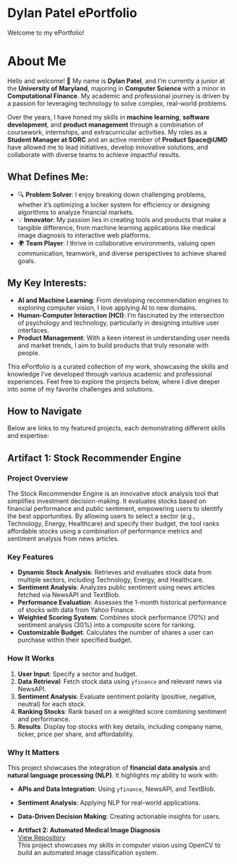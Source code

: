# Dylan Patel ePortfolio

Welcome to my ePortfolio!

# About Me

Hello and welcome! 👋 My name is **Dylan Patel**, and I’m currently a junior at the **University of Maryland**, majoring in **Computer Science** with a minor in **Computational Finance**. My academic and professional journey is driven by a passion for leveraging technology to solve complex, real-world problems.

Over the years, I have honed my skills in **machine learning**, **software development**, and **product management** through a combination of coursework, internships, and extracurricular activities. My roles as a **Student Manager at SORC** and an active member of **Product Space@UMD** have allowed me to lead initiatives, develop innovative solutions, and collaborate with diverse teams to achieve impactful results.

## What Defines Me:
- 🔍 **Problem Solver**: I enjoy breaking down challenging problems, whether it’s optimizing a locker system for efficiency or designing algorithms to analyze financial markets.
- 💡 **Innovator**: My passion lies in creating tools and products that make a tangible difference, from machine learning applications like medical image diagnosis to interactive web platforms.
- 🌍 **Team Player**: I thrive in collaborative environments, valuing open communication, teamwork, and diverse perspectives to achieve shared goals.

## My Key Interests:
- **AI and Machine Learning**: From developing recommendation engines to exploring computer vision, I love applying AI to new domains.  
- **Human-Computer Interaction (HCI)**: I’m fascinated by the intersection of psychology and technology, particularly in designing intuitive user interfaces.  
- **Product Management**: With a keen interest in understanding user needs and market trends, I aim to build products that truly resonate with people.

This ePortfolio is a curated collection of my work, showcasing the skills and knowledge I’ve developed through various academic and professional experiences. Feel free to explore the projects below, where I dive deeper into some of my favorite challenges and solutions.

## How to Navigate
Below are links to my featured projects, each demonstrating different skills and expertise:

## Artifact 1: Stock Recommender Engine

### Project Overview
The Stock Recommender Engine is an innovative stock analysis tool that simplifies investment decision-making. It evaluates stocks based on financial performance and public sentiment, empowering users to identify the best opportunities. By allowing users to select a sector (e.g., Technology, Energy, Healthcare) and specify their budget, the tool ranks affordable stocks using a combination of performance metrics and sentiment analysis from news articles.

### Key Features
- **Dynamic Stock Analysis**: Retrieves and evaluates stock data from multiple sectors, including Technology, Energy, and Healthcare.  
- **Sentiment Analysis**: Analyzes public sentiment using news articles fetched via NewsAPI and TextBlob.  
- **Performance Evaluation**: Assesses the 1-month historical performance of stocks with data from Yahoo Finance.  
- **Weighted Scoring System**: Combines stock performance (70%) and sentiment analysis (30%) into a composite score for ranking.  
- **Customizable Budget**: Calculates the number of shares a user can purchase within their specified budget.

### How It Works
1. **User Input**: Specify a sector and budget.  
2. **Data Retrieval**: Fetch stock data using `yfinance` and relevant news via NewsAPI.  
3. **Sentiment Analysis**: Evaluate sentiment polarity (positive, negative, neutral) for each stock.  
4. **Ranking Stocks**: Rank based on a weighted score combining sentiment and performance.  
5. **Results**: Display top stocks with key details, including company name, ticker, price per share, and affordability.

### Why It Matters
This project showcases the integration of **financial data analysis** and **natural language processing (NLP)**. It highlights my ability to work with:
- **APIs and Data Integration**: Using `yfinance`, NewsAPI, and TextBlob.  
- **Sentiment Analysis**: Applying NLP for real-world applications.  
- **Data-Driven Decision Making**: Creating actionable insights for users.

- **Artifact 2: Automated Medical Image Diagnosis**  
  [View Repository](https://github.com/username/medical-image-diagnosis)  
  This project showcases my skills in computer vision using OpenCV to build an automated image classification system.

